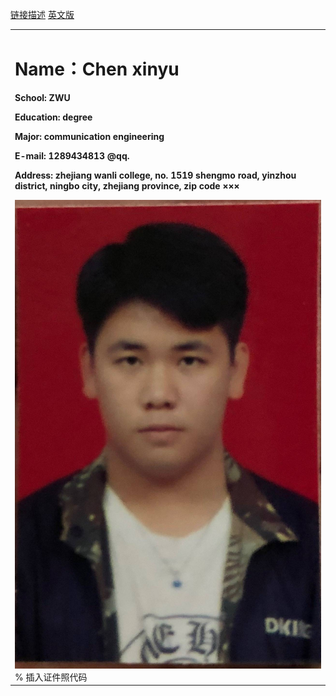 [链接描述](url)
[英文版](index-en.md)
<table border="0">
  <tr>
    <td width="75%">
<h1>Name：Chen xinyu</h1>
<p><b>School: ZWU</b></p>
<p><b>Education: degree</b></p>
<p><b>Major: communication engineering</b></p>
<p><b>E-mail: 1289434813 @qq.</b></p>
<p><b>Address: zhejiang wanli college, no. 1519 shengmo road, yinzhou district, ningbo city, zhejiang province, zip code ×××</b></p>
      <img src="/zhengjianzhao.jpg" width="100%">      % 插入证件照代码
    </td>
  </tr>
</table>
